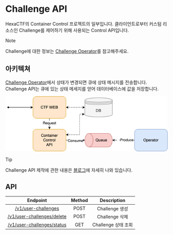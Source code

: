 # Challenge API

HexaCTF의 Container Control 프로젝트의 일부입니다. 클라이언트로부터 커스텀 리소스인 Challenge를 제어하기 위해 사용되는 Control API입니다.

> [!NOTE]  
> Challenge에 대한 정보는 [Challenge Operator](https://github.com/HexaCTF/challenge-operator)를 참고해주세요.

## 아키텍쳐

[Challenge Operator](https://github.com/HexaCTF/challenge-operator)에서 상태가 변경되면 큐에 상태 메시지를 전송합니다. Challenge API는 큐에 있는 상태 메세지를 얻어 데이터베이스에 값을 저장합니다.

![시스템 구성도](./imgs/image.png)

> [!TIP]  
> Challenge API 제작에 관한 내용은 [블로그](https://medium.com/s0okju-tech/hexactf-10-%EC%95%84%ED%82%A4%ED%85%8D%EC%B3%90-%EC%84%A4%EA%B3%84-%EB%B0%8F-challenge-control-api-%EC%A0%9C%EC%9E%91-7eac7a44fc5c)에 자세히 나와 있습니다.

## API

|                           Endpoint                            | Method |     Description     |
| :-----------------------------------------------------------: | :----: | :-----------------: |
|        [/v1/user-challenges](./docs/user-challenge.md)        |  POST  |   Challenge 생성    |
| [/v1/user-challenges/delete](./docs/user-challenge-delete.md) |  POST  |   Challenge 삭제    |
| [/v1/user-challenges/status](./docs/user-challenge-status.md) |  GET   | Challenge 상태 조회 |
